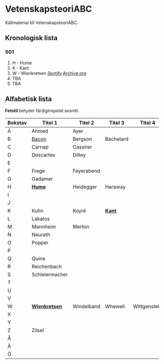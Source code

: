 # VetenskapsteoriABC
Källmaterial till VetenskapsteoriABC.

## Kronologisk lista

### S01 

1. H - Hume
2. K - Kant 
3. W - Wienkretsen [Spotify](https://open.spotify.com/episode/0Wi7MsJ1zHRG5FGUNnkBex?si=tyOs2TEMRyOWLhGsRgW6Wg) [Archive.org](https://archive.org/details/vetenskapsteori-abcs-01-e-03-wienkretsen)
4. TBA
5. TBA



## Alfabetisk lista 

**Fetstil** betyder färdiginspelat avsnitt.

| Bokstav  | Titel 1 | Titel 2 | Titel 3 |  Titel 4 |
| ---------- | ------- | ------- | ------- | ------- |
| A  | Ahmed  | Ayer | | |
| B  | [Bacon](shownotes/bacon.md)  | Bergson | Bachelard | |
| C  | Carnap | Cassirer |  | |
| D  | Descartes | Diltey  |  | |
| E  |  |  |  |  |
| F  | Frege | Feyerabend |  | |
| G  | Gadamer |  |  | |
| H  | **[Hume](shownotes/hume.md)** | Heidegger | Haraway | |
| I  |  |  |  | |
| J  |  |  |  | |
| K  | Kuhn | Koyré  | **[Kant](shownotes/kant.md)** | |
| L  | Lakatos |  |  | |
| M  | Mannheim | Merton  |  | |
| N  | Neurath |  |  | |
| O  | Popper |  |  | |
| P  |  |  |  | |
| Q  | Quine |  |  | |
| R  | Reichenbach |  |  | |
| S  | Schleiermacher |  |  | |
| T  |  |  |  | |
| U  |  |  |  | |
| V  |  |  |  | |
| W  | **[Wienkretsen](shownotes/wienkretsen.md)** |Windelband | Whewell | Wittgenstein |
| X  |  |  |  | |
| Y  |  |  |  | |
| Z  | Zilsel |  |  | |
| Å  |  |  |  | |
| Ä  |  |  |  | | 
| Ö  |  |  |  | |


